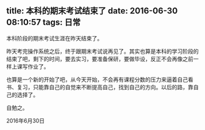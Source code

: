 title: 本科的期末考试结束了
date: 2016-06-30 08:10:57
tags: 日常
---

本科阶段的期末考试生涯在昨天结束了。

<!-- more -->

昨天考完操作系统之后，终于跟期末考试说再见了。其实也算是本科的学习阶段的结束了吧，剩下的时间，要去实习，要准备保研，要做毕设，反正不会再像之前一样上课写作业了。

也算是一个新的开始了吧，从今天开始，不会再有课程分数的压力来逼着自己看书、复习，只能靠自己的自觉来不断提高自己，找到自己的方向。以后的路，靠自己的选择了。

自勉之。

2016年6月30日